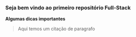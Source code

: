

### Seja bem vindo ao primeiro repositório Full-Stack

**Algumas dicas importantes**

> Aqui temos um citação de paragrafo

